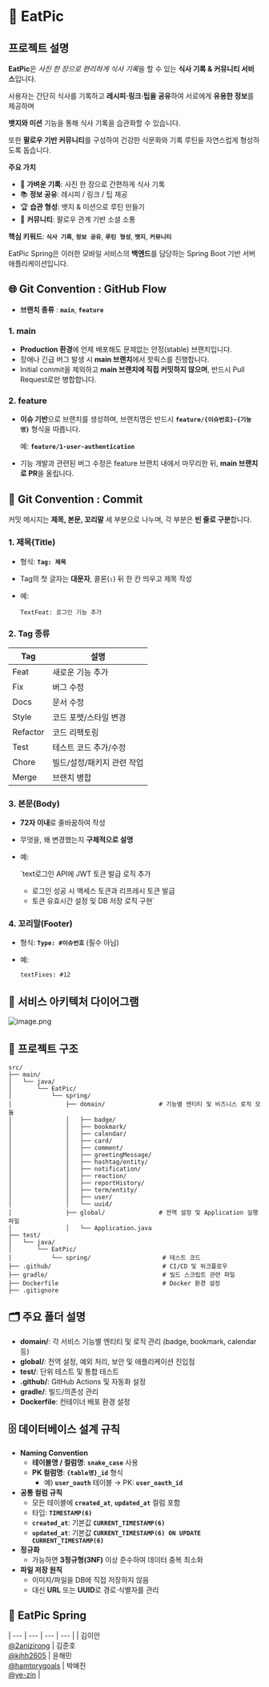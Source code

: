 # 🫛 EatPic

## 프로젝트 설명

**EatPic**은 *사진 한 장으로 편리하게 식사 기록*을 할 수 있는 **식사 기록 & 커뮤니티 서비스**입니다.

사용자는 간단히 식사를 기록하고 **레시피·링크·팁을 공유**하여 서로에게 **유용한 정보**를 제공하며

**뱃지와 미션** 기능을 통해 식사 기록을 습관화할 수 있습니다.

또한 **팔로우 기반 커뮤니티**를 구성하여 건강한 식문화와 기록 루틴을 자연스럽게 형성하도록 돕습니다.

**주요 가치**

- 📸 **가벼운 기록**: 사진 한 장으로 간편하게 식사 기록
- 📚 **정보 공유**: 레시피 / 링크 / 팁 제공
- 🏆 **습관 형성**: 뱃지 & 미션으로 루틴 만들기
- 🤝 **커뮤니티**: 팔로우 관계 기반 소셜 소통

**핵심 키워드**: **`식사 기록`**, **`정보 공유`**, **`루틴 형성`**, **`뱃지`**, **`커뮤니티`**

EatPic Spring은 이러한 모바일 서비스의 **백엔드**를 담당하는 Spring Boot 기반 서버 애플리케이션입니다.

## 🌐 Git Convention : GitHub Flow

- **브랜치 종류** : **`main`**, **`feature`**

### 1. main

- **Production 환경**에 언제 배포해도 문제없는 안정(stable) 브랜치입니다.
- 장애나 긴급 버그 발생 시 **main 브랜치**에서 핫픽스를 진행합니다.
- Initial commit을 제외하고 **main 브랜치에 직접 커밋하지 않으며**, 반드시 Pull Request로만 병합합니다.

### 2. feature

- **이슈 기반**으로 브랜치를 생성하며, 브랜치명은 반드시 **`feature/{이슈번호}-{기능명}`** 형식을 따릅니다.
    
    예: **`feature/1-user-authentication`**
    
- 기능 개발과 관련된 버그 수정은 feature 브랜치 내에서 마무리한 뒤, **main 브랜치로 PR**을 올립니다.

## 📝 Git Convention : Commit

커밋 메시지는 **제목, 본문, 꼬리말** 세 부분으로 나누며, 각 부분은 **빈 줄로 구분**합니다.

### 1. 제목(Title)

- 형식: **`Tag: 제목`**
- Tag의 첫 글자는 **대문자**, 콜론(**`:`**) 뒤 한 칸 띄우고 제목 작성
- 예:
    
    `TextFeat: 로그인 기능 추가`
    

### 2. Tag 종류

| **Tag** | **설명** |
| --- | --- |
| Feat | 새로운 기능 추가 |
| Fix | 버그 수정 |
| Docs | 문서 수정 |
| Style | 코드 포맷/스타일 변경 |
| Refactor | 코드 리팩토링 |
| Test | 테스트 코드 추가/수정 |
| Chore | 빌드/설정/패키지 관련 작업 |
| Merge | 브랜치 병합 |

### 3. 본문(Body)

- **72자 이내**로 줄바꿈하여 작성
- 무엇을, 왜 변경했는지 **구체적으로 설명**
- 예:
    
    `text로그인 API에 JWT 토큰 발급 로직 추가
    - 로그인 성공 시 액세스 토큰과 리프레시 토큰 발급
    - 토큰 유효시간 설정 및 DB 저장 로직 구현`
    

### 4. 꼬리말(Footer)

- 형식: **`Type: #이슈번호`** (필수 아님)
- 예:
    
    `textFixes: #12`
    

## **🚀 서비스 아키텍처 다이어그램**

![image.png](attachment:3f3acf4f-d9f4-4fcd-802d-58fec86a7cf9:image.png)

## 📁 프로젝트 구조

```
src/
├── main/
│   └── java/
│       └── EatPic/
│           └── spring/
│               ├── domain/               # 기능별 엔티티 및 비즈니스 로직 모듈
│               │   ├── badge/
│               │   ├── bookmark/
│               │   ├── calendar/
│               │   ├── card/
│               │   ├── comment/
│               │   ├── greetingMessage/
│               │   ├── hashtag/entity/
│               │   ├── notification/
│               │   ├── reaction/
│               │   ├── reportHistory/
│               │   ├── term/entity/
│               │   ├── user/
│               │   └── uuid/
│               ├── global/               # 전역 설정 및 Application 실행 파일
│               │   └── Application.java
├── test/
│   └── java/
│       └── EatPic/
│           └── spring/                    # 테스트 코드
├── .github/                               # CI/CD 및 워크플로우
├── gradle/                                # 빌드 스크립트 관련 파일
├── Dockerfile                             # Docker 환경 설정
├── .gitignore
```

## 🗂️ 주요 폴더 설명

- **domain/**: 각 서비스 기능별 엔티티 및 로직 관리 (badge, bookmark, calendar 등)
- **global/**: 전역 설정, 예외 처리, 보안 및 애플리케이션 진입점
- **test/**: 단위 테스트 및 통합 테스트
- **.github/**: GitHub Actions 및 자동화 설정
- **gradle/**: 빌드/의존성 관리
- **Dockerfile**: 컨테이너 배포 환경 설정

## 🗄️ 데이터베이스 설계 규칙

- **Naming Convention**
    - **테이블명 / 컬럼명**: **`snake_case`** 사용
    - **PK 컬럼명**: **`{table명}_id`** 형식
        - 예) **`user_oauth`** 테이블 → PK: **`user_oauth_id`**
- **공통 컬럼 규칙**
    - 모든 테이블에 **`created_at`**, **`updated_at`** 컬럼 포함
    - 타입: **`TIMESTAMP(6)`**
    - **`created_at`**: 기본값 **`CURRENT_TIMESTAMP(6)`**
    - **`updated_at`**: 기본값 **`CURRENT_TIMESTAMP(6) ON UPDATE CURRENT_TIMESTAMP(6)`**
- **정규화**
    - 가능하면 **3정규형(3NF)** 이상 준수하여 데이터 중복 최소화
- **파일 저장 원칙**
    - 이미지/파일을 DB에 직접 저장하지 않음
    - 대신 **URL** 또는 **UUID**로 경로·식별자를 관리
    

## 👤 EatPic Spring

| --- | --- | --- | --- |
| 김이안<br/>[@2anizirong](https://github.com/2anizirong) | 김준호<br/>[@kjhh2605](https://github.com/kjhh2605) | 윤해민<br/>[@hamtorygoals](https://github.com/hamtorygoals) | 박예진<br/>[@ye-zin](https://github.com/ye-zin) |
